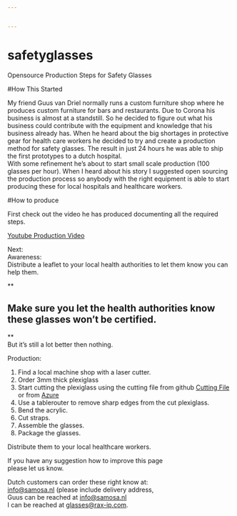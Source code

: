 ```yaml
---


---
```


<h1 id="safetyglasses">safetyglasses</h1>
<p>Opensource Production Steps for Safety Glasses</p>
<p>#How This Started</p>
<p>My friend Guus van Driel normally runs a custom furniture shop where he produces custom furniture for bars and restaurants. Due to Corona his business is almost at a standstill. So he decided to figure out what his business could contribute with the equipment and knowledge that his business already has. When he heard about the big shortages in protective gear for health care workers he decided to try and create a production method for safety glasses. The result in just 24 hours he was able to ship the first prototypes to a dutch hospital.<br>
With some refinement he’s about to start small scale production (100 glasses per hour). When I heard about his story I suggested open sourcing the production process so anybody with the right equipment is able to start producing these for local hospitals and healthcare workers.</p>
<p>#How to produce</p>
<p>First check out the video he has produced documenting all the required steps.</p>
<p><a href="https://www.youtube.com/embed/u8RTdjMwDoo">Youtube Production Video</a></p>
<p>Next:<br>
Awareness:<br>
Distribute a leaflet to your local health authorities to let them know you can help them.</p>
<p>**</p>
<h2 id="make-sure-you-let-the-health-authorities-know-these-glasses-wont-be-certified.">Make sure you let the health authorities know these glasses won’t be certified.</h2>
<p>**<br>
But it’s still a lot better then nothing.</p>
<p>Production:</p>
<ol>
<li>Find a local machine shop with a laser cutter.</li>
<li>Order 3mm thick plexiglass</li>
<li>Start cutting the plexiglass using the cutting file from github <a href="https://raw.githubusercontent.com/CrazybernieNL/safetyglasses/master/safety%20glasses%20cut%20file.dxf">Cutting File</a> or from <a href="https://coronaglasses.blob.core.windows.net/files/safetyglassescutfile.dxf">Azure</a></li>
<li>Use a tablerouter to remove sharp edges from the cut plexiglass.</li>
<li>Bend the acrylic.</li>
<li>Cut straps.</li>
<li>Assemble the glasses.</li>
<li>Package the glasses.</li>
</ol>
<p>Distribute them to your local healthcare workers.</p>
<p>If you have any suggestion how to improve this page<br>
please let us know.</p>
<p>Dutch customers can order these right know at:<br>
<a href="mailto:info@samosa.nl">info@samosa.nl</a> (please include delivery address,<br>
Guus can be reached at <a href="mailto:info@samosa.nl">info@samosa.nl</a><br>
I can be reached at  <a href="mailto:glasses@rax-ip.com">glasses@rax-ip.com</a>.</p>

